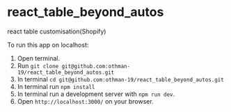 # react_table_beyond_autos
react table customisation(Shopify)

To run this app on localhost:

1. Open terminal.
2. Run `git clone git@github.com:othman-19/react_table_beyond_autos.git`
3. In terminal `cd git@github.com:othman-19/react_table_beyond_autos.git`
4. In terminal run `npm install`
5. In terminal run a development server with `npm run dev`.
6. Open `http://localhost:3000/` on your browser.